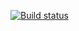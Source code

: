 [![Build status](https://ci.appveyor.com/api/projects/status/b1bk5and2h80xm6p?svg=true)](https://ci.appveyor.com/project/SazonovDmitriy/ahj3)